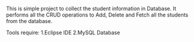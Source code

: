 This is simple project to collect the student information in Database. It performs all the CRUD operations to Add, Delete and Fetch all the students from the database.


Tools require:
  1.Eclipse IDE
  2.MySQL Database
  
